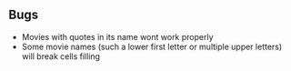 ## Bugs
* Movies with quotes in its name wont work properly
* Some movie names (such a lower first letter or multiple upper letters) will break cells filling